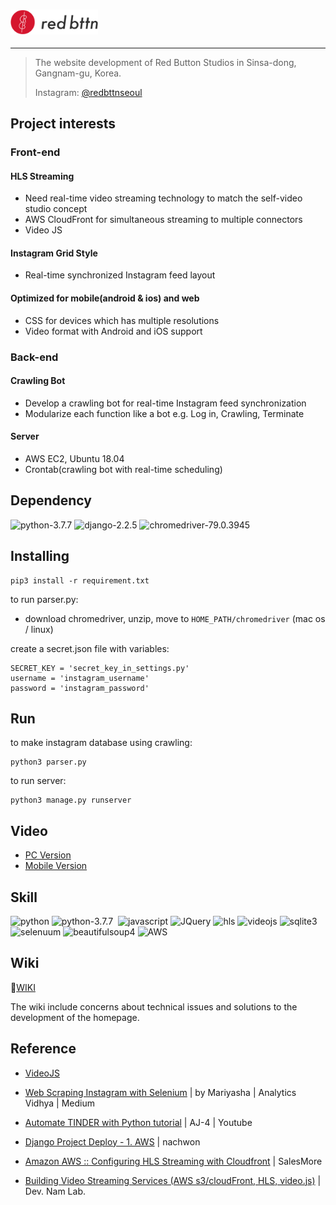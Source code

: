 ### <img src="./static/images/logo.png" alt="logo" style="zoom: 40%;" />

---

> The website development of Red Button Studios in Sinsa-dong, Gangnam-gu, Korea. 
>
> Instagram: [@redbttnseoul](https://www.instagram.com/redbttnseoul/)



## Project interests
### Front-end

#### HLS Streaming
- Need real-time video streaming technology to match the self-video studio concept
- AWS CloudFront for simultaneous streaming to multiple connectors
- Video JS
#### Instagram Grid Style
- Real-time synchronized Instagram feed layout
#### Optimized for mobile(android & ios) and web
- CSS for devices which has multiple resolutions
- Video format with Android and iOS support

### Back-end
#### Crawling Bot
- Develop a crawling bot for real-time Instagram feed synchronization
- Modularize each function like a bot e.g. Log in, Crawling, Terminate
#### Server
- AWS EC2, Ubuntu 18.04
- Crontab(crawling bot with real-time scheduling)




## Dependency
<p align="left">
    <img alt="python-3.7.7" src="https://img.shields.io/badge/python-3.7.7-blue"/>
    <img alt="django-2.2.5" src="https://img.shields.io/badge/Django-2.2.5-brightgreen"/>
    <img alt="chromedriver-79.0.3945" src="https://img.shields.io/badge/chromedriver-79.0.3945-blueviolet"/>
</p>




## Installing
```
pip3 install -r requirement.txt
```

to run parser.py:
- download chromedriver, unzip, move to  `HOME_PATH/chromedriver` (mac os / linux)


create a secret.json file with variables:

```
SECRET_KEY = 'secret_key_in_settings.py'
username = 'instagram_username'
password = 'instagram_password'
```

## Run
to make instagram database using crawling:
```
python3 parser.py
```
to run server:
```
python3 manage.py runserver
```


## Video
- [PC Version](https://youtu.be/w9NuSj_xY1o)
- [Mobile Version](https://youtu.be/pgPuoi7n1Uc)


## Skill
<p align="left">
    <img alt="python" src="https://img.shields.io/badge/Python- -black"/>
    <img alt="python-3.7.7" src="https://img.shields.io/badge/CSS-%20-blue"/>
    <img alt="" src="https://img.shields.io/badge/HTML-%20-orange"/>
    <img alt="javascript" src="https://img.shields.io/badge/JavaScript-%20-yellow"/>
    <img alt="JQuery" src="https://img.shields.io/badge/JQuery- -blue"/>
    <img alt="hls" src="https://img.shields.io/badge/HLS-%20-red"/>
    <img alt="videojs" src="https://img.shields.io/badge/VideoJS-%20-yellowgreen"/>
    <img alt="sqlite3" src="https://img.shields.io/badge/sqlite3- -blue"/>
    <img alt="selenuum" src="https://img.shields.io/badge/selenuum- -black"/>
    <img alt="beautifulsoup4" src="https://img.shields.io/badge/beautifulsoup4- -green"/>
    <img alt="AWS" src="https://img.shields.io/badge/AWS-%20-orange"/>
</p>


## Wiki
📕[WIKI](https://www.notion.so/Back-end-fc842cd3273a4e10b82a9e7d550826ae)

The wiki include concerns about technical issues and solutions to the development of the homepage.

## Reference
- [VideoJS](https://videojs.github.io/videojs-contrib-hls/)

- [Web Scraping Instagram with Selenium](https://medium.com/analytics-vidhya/web-scraping-instagram-with-selenium-b6b1f27b885) | by Mariyasha | Analytics Vidhya | Medium
- [Automate TINDER with Python tutorial](https://github.com/aj-4/tinder-swipe-bot) | AJ-4 | Youtube

- [Django  Project Deploy - 1. AWS](https://nachwon.github.io/django-deploy-1-aws/) | nachwon

- [Amazon AWS :: Configuring HLS Streaming with Cloudfront](https://salesmore.tistory.com/851) | SalesMore

- [Building Video Streaming Services (AWS s3/cloudFront, HLS, video.js)](http://lab.naminsik.com/3960) | Dev. Nam Lab.

    

